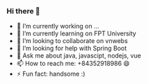 
### Hi there 👋

- 🔭 I’m currently working on ...
- 🌱 I’m currently learning on FPT University
- 👯 I’m looking to collaborate on vnwebs
- 🤔 I’m looking for help with Spring Boot
- 💬 Ask me about java, javascipt, nodejs, vue
- 📫 How to reach me: +84352918986 😄 
- ⚡ Fun fact: handsome :)

